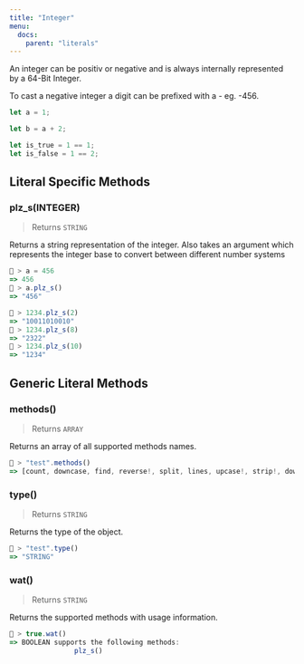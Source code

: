 ```yaml
---
title: "Integer"
menu:
  docs:
    parent: "literals"
---
```


An integer can be positiv or negative and is always internally represented by a 64-Bit Integer.

To cast a negative integer a digit can be prefixed with a - eg. -456.


```js
let a = 1;

let b = a + 2;

let is_true = 1 == 1;
let is_false = 1 == 2;
```

## Literal Specific Methods

### plz_s(INTEGER)
> Returns `STRING`

Returns a string representation of the integer. Also takes an argument which represents the integer base to convert between different number systems


```js
🚀 > a = 456
=> 456
🚀 > a.plz_s()
=> "456"

🚀 > 1234.plz_s(2)
=> "10011010010"
🚀 > 1234.plz_s(8)
=> "2322"
🚀 > 1234.plz_s(10)
=> "1234"
```



## Generic Literal Methods

### methods()
> Returns `ARRAY`

Returns an array of all supported methods names.

```js
🚀 > "test".methods()
=> [count, downcase, find, reverse!, split, lines, upcase!, strip!, downcase!, size, plz_i, replace, reverse, strip, upcase]
```

### type()
> Returns `STRING`

Returns the type of the object.

```js
🚀 > "test".type()
=> "STRING"
```

### wat()
> Returns `STRING`

Returns the supported methods with usage information.

```js
🚀 > true.wat()
=> BOOLEAN supports the following methods:
				plz_s()
```
